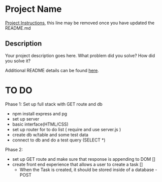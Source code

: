 # Project Name

[Project Instructions](./INSTRUCTIONS.md), this line may be removed once you have updated the README.md

## Description

Your project description goes here. What problem did you solve? How did you solve it?

Additional README details can be found [here](https://github.com/PrimeAcademy/readme-template/blob/master/README.md).

TO DO
===

Phase 1: Set up full stack with GET route and db

- npm install express and pg
- set up server
- basic interface(HTML/CSS)
- set up router for to do list ( require and use server.js )
- create db w/table and some test data
- connect to db and do a test query (SELECT *)

Phase 2:


- set up GET route and make sure that response is appending to DOM []
- create front end experience that allows a user to create a task []
    - When the Task is created, it should be stored inside of a database - POST 
